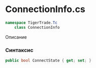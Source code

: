 
# ConnectionInfo.cs
```csharp
namespace TigerTrade.Tc  
    class ConnectionInfo
```

Описание

### Синтаксис
```csharp
public bool ConnectState { get; set; }
```
